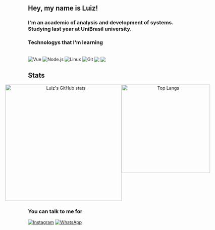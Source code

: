 ## Hey, my name is Luiz! 

### I'm an academic of analysis and development of systems. Studying last year at UniBrasil university.

### Technologys that I'm learning

<div style="display: inline-block"><br/>
  <img align="center" src="https://img.shields.io/badge/Vue.js-35495E?style=for-the-badge&logo=vue.js&logoColor=4FC08D" alt="Vue"/>
  <img align="center" src="https://img.shields.io/badge/Node.js-43853D?style=for-the-badge&logo=node.js&logoColor=white" alt="Node.js"/>
  <img align="center" src="https://img.shields.io/badge/Linux-FCC624?style=for-the-badge&logo=linux&logoColor=black" alt="Linux"/>
  <img align="center" src="https://img.shields.io/badge/git-%23F05033.svg?style=for-the-badge&logo=git&logoColor=white" alt="Git"/>
  <img align="center" src="https://img.shields.io/badge/Nuxt-002E3B?style=for-the-badge&logo=nuxtdotjs&logoColor=#00DC82"></img>
  <img align="center" src="https://img.shields.io/badge/Vuetify-1867C0?style=for-the-badge&logo=vuetify&logoColor=AEDDFF"></img>
</div>


  <br/>

  ## Stats

<div align="center" style="display: flex; justify-content: center;">
  <img style="width: 369px;" src="https://github-readme-stats.vercel.app/api?username=Luiz-Eduardo-Sousa&show_icons=true&theme=synthwave" alt="Luiz's GitHub stats"/>
  <img style="width: 280px;" src="https://github-readme-stats.vercel.app/api/top-langs/?username=Luiz-Eduardo-Sousa&layout=compact&theme=synthwave" alt="Top Langs"/>
</div>



### You can talk to me for 

[![Instagram](https://img.shields.io/badge/Instagram-E4405F?style=for-the-badge&logo=instagram&logoColor=white)](https://instagram.com/eu_oluizeduardo)
[![WhatsApp](https://img.shields.io/badge/WhatsApp-25D366?style=for-the-badge&logo=whatsapp&logoColor=white)](https://wa.me/554196037518)

